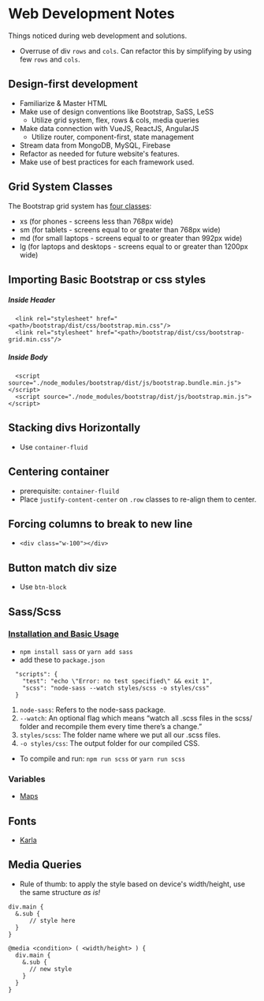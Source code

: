 # Web Development Notes
Things noticed during web development and solutions.
* Overruse of div `rows` and `cols`. Can refactor this by simplifying by using few `rows` and `cols`.

## Design-first development 
* Familiarize & Master HTML
* Make use of design conventions like Bootstrap, SaSS, LeSS
  * Utilize grid system, flex, rows & cols, media queries
* Make data connection with VueJS, ReactJS, AngularJS
  * Utilize router, component-first, state management
* Stream data from MongoDB, MySQL, Firebase
* Refactor as needed for future website's features.
* Make use of best practices for each framework used.

## Grid System Classes
The Bootstrap grid system has [four classes](https://www.w3schools.com/bootstrap/bootstrap_grid_system.asp):

* xs (for phones - screens less than 768px wide)
* sm (for tablets - screens equal to or greater than 768px wide)
* md (for small laptops - screens equal to or greater than 992px wide)
* lg (for laptops and desktops - screens equal to or greater than 1200px wide)

## Importing Basic Bootstrap or css styles
##### Inside Header
```
  <link rel="stylesheet" href="<path>/bootstrap/dist/css/bootstrap.min.css"/>
  <link rel="stylesheet" href="<path>/bootstrap/dist/css/bootstrap-grid.min.css"/>
```
##### Inside Body
```
  <script source="./node_modules/bootstrap/dist/js/bootstrap.bundle.min.js"></script>
  <script source="./node_modules/bootstrap/dist/js/bootstrap.min.js"></script>
```

## Stacking divs Horizontally
* Use `container-fluid`

## Centering container
* prerequisite: `container-fluild`
* Place `justify-content-center` on `.row` classes to re-align them to center.

## Forcing columns to break to new line
* `<div class="w-100"></div>`

## Button match div size
* Use `btn-block`

## Sass/Scss
### [Installation and Basic Usage](https://webdesign.tutsplus.com/tutorials/watch-and-compile-sass-in-five-quick-steps--cms-28275)
* `npm install sass` or `yarn add sass`
* add these to `package.json`
```
  "scripts": {
    "test": "echo \"Error: no test specified\" && exit 1",
    "scss": "node-sass --watch styles/scss -o styles/css"
  }
```
1. `node-sass`: Refers to the node-sass package.
2. `--watch`: An optional flag which means “watch all .scss files in the scss/ folder and recompile them every time there’s a change.”
3. `styles/scss`: The folder name where we put all our .scss files.
4. `-o styles/css`: The output folder for our compiled CSS.
* To compile and run: `npm run scss` or `yarn run scss`

### Variables
* [Maps](https://sass-lang.com/documentation/values/maps)

## Fonts
* [Karla](https://www.npmjs.com/package/@fontsource/karla)

## Media Queries
* Rule of thumb: to apply the style based on device's width/height, use the same structure *as is!* 
```
div.main {
  &.sub {
      // style here
  }
}

@media <condition> ( <width/height> ) {
  div.main {
    &.sub {
      // new style
    }
  }
}
```